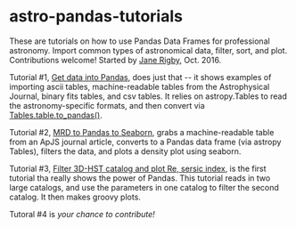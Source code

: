 # astro-pandas-tutorials
These are tutorials on how to use Pandas Data Frames for professional astronomy.  Import common types of astronomical data, filter, sort, and plot.  Contributions welcome!  Started by <a href="http://www.janerigby.net/">Jane Rigby</a>, Oct. 2016.

Tutorial #1, <a href="https://github.com/janerigby/astro-pandas-tutorials/blob/master/Get%20data%20into%20pandas.ipynb">Get data into Pandas</a>, does just that -- it shows examples of importing ascii tables, machine-readable tables from the Astrophysical Journal, binary fits tables, and csv tables.  It relies on astropy.Tables to read the astronomy-specific formats, and then convert via <a href="http://docs.astropy.org/en/stable/table/pandas.html">Tables.table.to_pandas()</a>.

Tutorial #2, <a href="https://github.com/janerigby/astro-pandas-tutorials/blob/master/MRD%20to%20Pandas%20to%20Seaborn%20plot.ipynb">MRD to Pandas to Seaborn</a>, grabs a machine-readable table from an ApJS journal article, converts to a Pandas data frame (via astropy Tables), filters the data, and plots a density plot using seaborn.

Tutorial #3, <a href="https://github.com/janerigby/astro-pandas-tutorials/blob/master/Filter%203D-HST%20catalog%20and%20plot%20R_e%2C%20sersic%20index.ipynb">Filter 3D-HST catalog and plot Re, sersic index</a>, is the first tutorial tha really shows the power of Pandas.  This tutorial reads in two large catalogs, and use the parameters in one catalog to filter the second catalog.  It then makes groovy plots.

Tutoral #4 is *your chance to contribute!*
